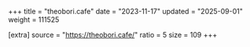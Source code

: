 +++
title = "theobori.cafe"
date = "2023-11-17"
updated = "2025-09-01"
weight = 111525

[extra]
source = "https://theobori.cafe/"
ratio = 5
size = 109
+++
